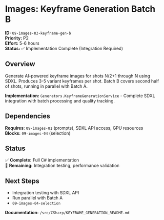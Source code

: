 # Images: Keyframe Generation Batch B

**ID:** `09-images-03-keyframe-gen-b`  
**Priority:** P2  
**Effort:** 5-6 hours  
**Status:** ✅ Implementation Complete (Integration Required)

## Overview

Generate AI-powered keyframe images for shots N/2+1 through N using SDXL. Produces 3-5 variant keyframes per shot. Batch B covers second half of shots, running in parallel with Batch A.

**Implementation:** `Generators.KeyframeGenerationService` - Complete SDXL integration with batch processing and quality tracking.

## Dependencies

**Requires:** `09-images-01` (prompts), SDXL API access, GPU resources  
**Blocks:** `09-images-04` (selection)

## Status

✅ **Complete:** Full C# implementation  
🔄 **Remaining:** Integration testing, performance validation

## Next Steps

- Integration testing with SDXL API
- Run parallel with Batch A
- `09-images-04-selection`

**Documentation:** `/src/CSharp/KEYFRAME_GENERATION_README.md`
